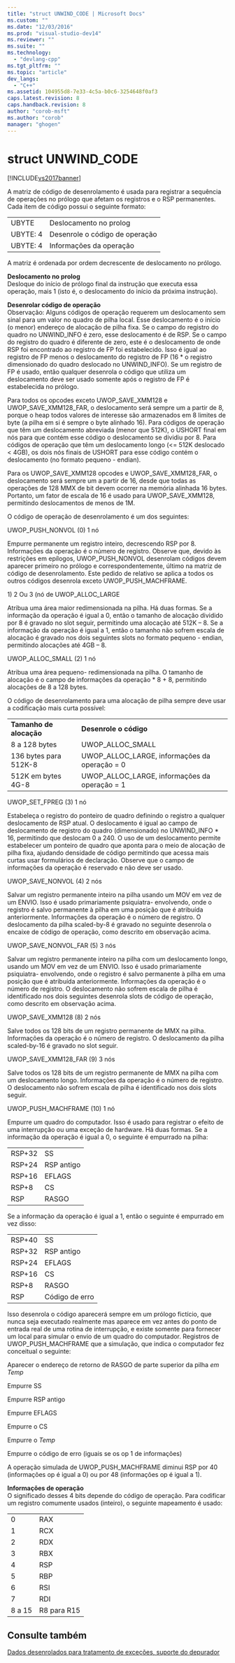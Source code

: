 ```yaml
---
title: "struct UNWIND_CODE | Microsoft Docs"
ms.custom: ""
ms.date: "12/03/2016"
ms.prod: "visual-studio-dev14"
ms.reviewer: ""
ms.suite: ""
ms.technology: 
  - "devlang-cpp"
ms.tgt_pltfrm: ""
ms.topic: "article"
dev_langs: 
  - "C++"
ms.assetid: 104955d8-7e33-4c5a-b0c6-3254648f0af3
caps.latest.revision: 8
caps.handback.revision: 8
author: "corob-msft"
ms.author: "corob"
manager: "ghogen"
---
```

# struct UNWIND_CODE
[!INCLUDE[vs2017banner](../assembler/inline/includes/vs2017banner.md)]

A matriz de código de desenrolamento é usada para registrar a sequência de operações no prólogo que afetam os registros e o RSP permanentes.  Cada item de código possui o seguinte formato:  
  
|||  
|-|-|  
|UBYTE|Deslocamento no prolog|  
|UBYTE: 4|Desenrole o código de operação|  
|UBYTE: 4|Informações da operação|  
  
 A matriz é ordenada por ordem decrescente de deslocamento no prólogo.  
  
 **Deslocamento no prolog**  
 Desloque do início de prólogo final da instrução que executa essa operação, mais 1 \(isto é, o deslocamento do início da próxima instrução\).  
  
 **Desenrolar código de operação**  
 Observação: Alguns códigos de operação requerem um deslocamento sem sinal para um valor no quadro de pilha local.  Esse deslocamento é o início \(o menor\) endereço de alocação de pilha fixa.  Se o campo do registro do quadro no UNWIND\_INFO é zero, esse deslocamento é de RSP.  Se o campo do registro do quadro é diferente de zero, este é o deslocamento de onde RSP foi encontrado ao registro de FP foi estabelecido.  Isso é igual ao registro de FP menos o deslocamento do registro de FP \(16 \* o registro dimensionado do quadro deslocado no UNWIND\_INFO\).  Se um registro de FP é usado, então qualquer desenrola o código que utiliza um deslocamento deve ser usado somente após o registro de FP é estabelecida no prólogo.  
  
 Para todos os opcodes exceto UWOP\_SAVE\_XMM128 e UWOP\_SAVE\_XMM128\_FAR, o deslocamento será sempre um a partir de 8, porque o heap todos valores de interesse são armazenados em 8 limites de byte \(a pilha em si é sempre o byte alinhado 16\).  Para códigos de operação que têm um deslocamento abreviada \(menor que 512K\), o USHORT final em nós para que contém esse código o deslocamento se dividiu por 8.  Para códigos de operação que têm um deslocamento longo \(\<\= 512K deslocado \< 4GB\), os dois nós finais de USHORT para esse código contém o deslocamento \(no formato pequeno \- endian\).  
  
 Para os UWOP\_SAVE\_XMM128 opcodes e UWOP\_SAVE\_XMM128\_FAR, o deslocamento será sempre um a partir de 16, desde que todas as operações de 128 MMX de bit devem ocorrer na memória alinhada 16 bytes.  Portanto, um fator de escala de 16 é usado para UWOP\_SAVE\_XMM128, permitindo deslocamentos de menos de 1M.  
  
 O código de operação de desenrolamento é um dos seguintes:  
  
 UWOP\_PUSH\_NONVOL \(0\) 1 nó  
  
 Empurre permanente um registro inteiro, decrescendo RSP por 8.  Informações da operação é o número de registro.  Observe que, devido às restrições em epílogos, UWOP\_PUSH\_NONVOL desenrolam códigos devem aparecer primeiro no prólogo e correspondentemente, último na matriz de código de desenrolamento.  Este pedido de relativo se aplica a todos os outros códigos desenrola exceto UWOP\_PUSH\_MACHFRAME.  
  
 1\) 2 Ou 3 \(nó de UWOP\_ALLOC\_LARGE  
  
 Atribua uma área maior redimensionada na pilha.  Há duas formas.  Se a informação da operação é igual a 0, então o tamanho de alocação dividido por 8 é gravado no slot seguir, permitindo uma alocação até 512K – 8.  Se a informação da operação é igual a 1, então o tamanho não sofrem escala de alocação é gravado nos dois seguintes slots no formato pequeno \- endian, permitindo alocações até 4GB – 8.  
  
 UWOP\_ALLOC\_SMALL \(2\) 1 nó  
  
 Atribua uma área pequeno\- redimensionada na pilha.  O tamanho de alocação é o campo de informações da operação \* 8 \+ 8, permitindo alocações de 8 a 128 bytes.  
  
 O código de desenrolamento para uma alocação de pilha sempre deve usar a codificação mais curta possível:  
  
|||  
|-|-|  
|**Tamanho de alocação**|**Desenrole o código**|  
|8 a 128 bytes|UWOP\_ALLOC\_SMALL|  
|136 bytes para 512K\-8|UWOP\_ALLOC\_LARGE, informações da operação \= 0|  
|512K em bytes 4G\-8|UWOP\_ALLOC\_LARGE, informações da operação \= 1|  
  
 UWOP\_SET\_FPREG \(3\) 1 nó  
  
 Estabeleça o registro do ponteiro de quadro definindo o registro a qualquer deslocamento de RSP atual.  O deslocamento é igual ao campo de deslocamento de registro do quadro \(dimensionado\) no UNWIND\_INFO \* 16, permitindo que deslocam 0 a 240.  O uso de um deslocamento permite estabelecer um ponteiro de quadro que aponta para o meio de alocação de pilha fixa, ajudando densidade de código permitindo que acessa mais curtas usar formulários de declaração.  Observe que o campo de informações da operação é reservado e não deve ser usado.  
  
 UWOP\_SAVE\_NONVOL \(4\) 2 nós  
  
 Salvar um registro permanente inteiro na pilha usando um MOV em vez de um ENVIO.  Isso é usado primariamente psiquiatra\- envolvendo, onde o registro é salvo permanente à pilha em uma posição que é atribuída anteriormente.  Informações da operação é o número de registro.  O deslocamento da pilha scaled\-by\-8 é gravado no seguinte desenrola o encaixe de código de operação, como descrito em observação acima.  
  
 UWOP\_SAVE\_NONVOL\_FAR \(5\) 3 nós  
  
 Salvar um registro permanente inteiro na pilha com um deslocamento longo, usando um MOV em vez de um ENVIO.  Isso é usado primariamente psiquiatra\- envolvendo, onde o registro é salvo permanente à pilha em uma posição que é atribuída anteriormente.  Informações da operação é o número de registro.  O deslocamento não sofrem escala de pilha é identificado nos dois seguintes desenrola slots de código de operação, como descrito em observação acima.  
  
 UWOP\_SAVE\_XMM128 \(8\) 2 nós  
  
 Salve todos os 128 bits de um registro permanente de MMX na pilha.  Informações da operação é o número de registro.  O deslocamento da pilha scaled\-by\-16 é gravado no slot seguir.  
  
 UWOP\_SAVE\_XMM128\_FAR \(9\) 3 nós  
  
 Salve todos os 128 bits de um registro permanente de MMX na pilha com um deslocamento longo.  Informações da operação é o número de registro.  O deslocamento não sofrem escala de pilha é identificado nos dois slots seguir.  
  
 UWOP\_PUSH\_MACHFRAME \(10\) 1 nó  
  
 Empurre um quadro do computador.  Isso é usado para registrar o efeito de uma interrupção ou uma exceção de hardware.  Há duas formas.  Se a informação da operação é igual a 0, o seguinte é empurrado na pilha:  
  
|||  
|-|-|  
|RSP\+32|SS|  
|RSP\+24|RSP antigo|  
|RSP\+16|EFLAGS|  
|RSP\+8|CS|  
|RSP|RASGO|  
  
 Se a informação da operação é igual a 1, então o seguinte é empurrado em vez disso:  
  
|||  
|-|-|  
|RSP\+40|SS|  
|RSP\+32|RSP antigo|  
|RSP\+24|EFLAGS|  
|RSP\+16|CS|  
|RSP\+8|RASGO|  
|RSP|Código de erro|  
  
 Isso desenrola o código aparecerá sempre em um prólogo fictício, que nunca seja executado realmente mas aparece em vez antes do ponto de entrada real de uma rotina de interrupção, e existe somente para fornecer um local para simular o envio de um quadro do computador.  Registros de UWOP\_PUSH\_MACHFRAME que a simulação, que indica o computador fez conceitual o seguinte:  
  
 Aparecer o endereço de retorno de RASGO de parte superior da pilha *em Temp*  
  
 Empurre SS  
  
 Empurre RSP antigo  
  
 Empurre EFLAGS  
  
 Empurre o CS  
  
 Empurre o *Temp*  
  
 Empurre o código de erro \(iguais se os op 1 de informações\)  
  
 A operação simulada de UWOP\_PUSH\_MACHFRAME diminui RSP por 40 \(informações op é igual a 0\) ou por 48 \(informações op é igual a 1\).  
  
 **Informações de operação**  
 O significado desses 4 bits depende do código de operação.  Para codificar um registro comumente usados \(inteiro\), o seguinte mapeamento é usado:  
  
|||  
|-|-|  
|0|RAX|  
|1|RCX|  
|2|RDX|  
|3|RBX|  
|4|RSP|  
|5|RBP|  
|6|RSI|  
|7|RDI|  
|8 a 15|R8 para R15|  
  
## Consulte também  
 [Dados desenrolados para tratamento de exceções, suporte do depurador](../build/unwind-data-for-exception-handling-debugger-support.md)